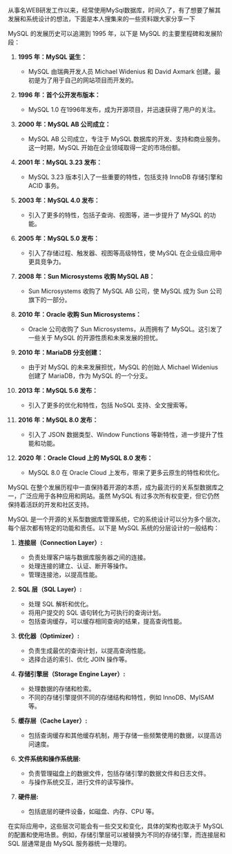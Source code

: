 从事名WEB研发工作以来，经常使用MySql数据库，时间久了，有了想要了解其发展和系统设计的想法，下面是本人搜集来的一些资料跟大家分享一下

MySQL 的发展历史可以追溯到 1995 年，以下是 MySQL 的主要里程碑和发展阶段：

1. **1995 年：MySQL 诞生：**
   - MySQL 由瑞典开发人员 Michael Widenius 和 David Axmark 创建。最初是为了用于自己的网站项目而开发的。

2. **1996 年：首个公开发布版本：**
   - MySQL 1.0 在1996年发布，成为开源项目，并迅速获得了用户的关注。

3. **2000 年：MySQL AB 公司成立：**
   - MySQL AB 公司成立，专注于 MySQL 数据库的开发、支持和商业服务。这一时期，MySQL 开始在企业领域取得一定的市场份额。

4. **2001 年：MySQL 3.23 发布：**
   - MySQL 3.23 版本引入了一些重要的特性，包括支持 InnoDB 存储引擎和 ACID 事务。

5. **2003 年：MySQL 4.0 发布：**
   - 引入了更多的特性，包括子查询、视图等，进一步提升了 MySQL 的功能。

6. **2005 年：MySQL 5.0 发布：**
   - 引入了存储过程、触发器、视图等高级特性，使 MySQL 在企业级应用中更具竞争力。

7. **2008 年：Sun Microsystems 收购 MySQL AB：**
   - Sun Microsystems 收购了 MySQL AB 公司，使 MySQL 成为 Sun 公司旗下的一部分。

8. **2010 年：Oracle 收购 Sun Microsystems：**
   - Oracle 公司收购了 Sun Microsystems，从而拥有了 MySQL。这引发了一些关于 MySQL 的开源性质和未来发展的担忧。

9. **2010 年：MariaDB 分支创建：**
   - 由于对 MySQL 的未来发展担忧，MySQL 的创始人 Michael Widenius 创建了 MariaDB，作为 MySQL 的一个分支。

10. **2013 年：MySQL 5.6 发布：**
    - 引入了更多的优化和特性，包括 NoSQL 支持、全文搜索等。

11. **2016 年：MySQL 8.0 发布：**
    - 引入了 JSON 数据类型、Window Functions 等新特性，进一步提升了性能和功能。

12. **2020 年：Oracle Cloud 上的 MySQL 8.0 发布：**
    - MySQL 8.0 在 Oracle Cloud 上发布，带来了更多云原生的特性和优化。

MySQL 在整个发展历程中一直保持着开源的本质，成为最流行的关系型数据库之一，广泛应用于各种应用和网站。虽然 MySQL 有过多次所有权变更，但它仍然保持着活跃的开发和社区支持。



MySQL 是一个开源的关系型数据库管理系统，它的系统设计可以分为多个层次，每个层次都有特定的功能和责任。以下是 MySQL 系统的分层设计的一般结构：

1. **连接层（Connection Layer）:**
   - 负责处理客户端与数据库服务器之间的连接。
   - 处理连接的建立、认证、断开等操作。
   - 管理连接池，以提高性能。

2. **SQL 层（SQL Layer）:**
   - 处理 SQL 解析和优化。
   - 将用户提交的 SQL 语句转化为可执行的查询计划。
   - 包括查询缓存，可以缓存相同查询的结果，提高查询性能。

3. **优化器（Optimizer）:**
   - 负责生成最优的查询计划，以提高查询性能。
   - 选择合适的索引、优化 JOIN 操作等。

4. **存储引擎层（Storage Engine Layer）:**
   - 处理数据的存储和检索。
   - 不同的存储引擎提供不同的存储结构和特性，例如 InnoDB、MyISAM 等。

5. **缓存层（Cache Layer）:**
   - 包括查询缓存和其他缓存机制，用于存储一些频繁使用的数据，以提高访问速度。

6. **文件系统和操作系统层:**
   - 负责管理磁盘上的数据文件，包括存储引擎的数据文件和日志文件。
   - 与操作系统交互，进行文件的读写操作。

7. **硬件层:**
   - 包括底层的硬件设备，如磁盘、内存、CPU 等。

在实际应用中，这些层次可能会有一些交叉和变化，具体的架构也取决于 MySQL 的配置和使用场景。例如，存储引擎层可以被替换为不同的存储引擎，而连接层和 SQL 层通常是由 MySQL 服务器统一处理的。